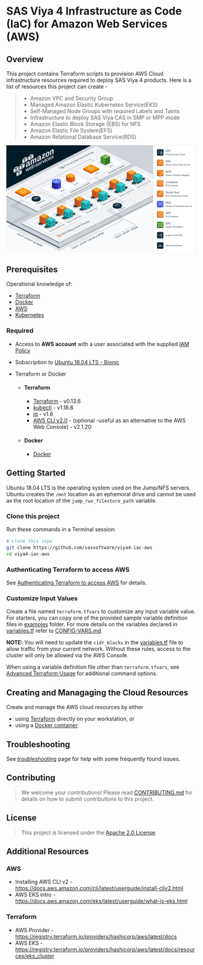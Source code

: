 # SAS Viya 4 Infrastructure as Code (IaC) for Amazon Web Services (AWS)

## Overview

This project contains Terraform scripts to provision AWS Cloud infrastructure resources required to deploy SAS Viya 4 products. Here is a list of resources this project can create -

  >- Amazon VPC and Security Group
  >- Managed Amazon Elastic Kubernetes Service(EKS)
  >- Self-Managed Node Groups with required Labels and Taints
  >- Infrastructure to deploy SAS Viya CAS in SMP or MPP mode
  >- Amazon Elastic Block Storage (EBS) for NFS
  >- Amazon Elastic File System(EFS)
  >- Amazon Relational Database Service(RDS)

[<img src="./docs/images/viya4-iac-aws-diag.png" alt="Architecture Diagram" width="750"/>](./docs/images/viya4-iac-aws-diag.png?raw=true)

## Prerequisites

Operational knowledge of:

- [Terraform](https://www.terraform.io/intro/index.html)
- [Docker](https://www.docker.com/)
- [AWS](https://aws.amazon.com)
- [Kubernetes](https://kubernetes.io/docs/concepts/)

### Required

- Access to **AWS account** with a user associated with the supplied [IAM Policy](./files/devops-iac-eks-policy.json)
- Subscription to [Ubuntu 18.04 LTS - Bionic](https://aws.amazon.com/marketplace/pp/B07CQ33QKV/)
- Terraform or Docker
  
  - #### Terraform

    - [Terraform](https://www.terraform.io/downloads.html) - v0.13.6
    - [kubectl](https://kubernetes.io/docs/tasks/tools/install-kubectl/) - v1.18.8
    - [jq](https://stedolan.github.io/jq/) - v1.6
    - [AWS CLI v2.0](https://aws.amazon.com/cli) - (optional -useful as an alternative to the AWS Web Console) - v2.1.20
  
  - #### Docker
  
    - [Docker](https://docs.docker.com/get-docker/)

## Getting Started

Ubuntu 18.04 LTS is the operating system used on the Jump/NFS servers. Ubuntu creates the `/mnt` location as an ephemoral drive and cannot be used as the root location of the `jump_rwx_filestore_path` variable.

### Clone this project

Run these commands in a Terminal session:

```bash
# clone this repo
git clone https://github.com/sassoftware/viya4-iac-aws
cd viya4-iac-aws
```

### Authenticating Terraform to access AWS

See  [Authenticating Terraform to access AWS](./docs/user/TerraformAWSAuthentication.md) for details.

### Customize Input Values

Create a file named `terraform.tfvars` to customize any input variable value. For starters, you can copy one of the provided sample variable definition files in [examples](./examples) folder. For more details on the variables declared in [variables.tf](variables.tf) refer to [CONFIG-VARS.md](docs/CONFIG-VARS.md).

**NOTE:** You will need to update the `cidr_blocks` in the [variables.tf](variables.tf) file to allow traffic from your current network. Without these rules, access to the cluster will only be allowed via the AWS Console.

When using a variable definition file other than `terraform.tfvars`, see [Advanced Terraform Usage](docs/user/AdvancedTerraformUsage.md) for additional command options.

## Creating and Managaging the Cloud Resources

Create and manage the AWS cloud resources by either

- using [Terraform](docs/user/TerraformUsage.md) directly on your workstation, or
- using a [Docker container](docs/user/DockerUsage.md).

## Troubleshooting

See [troubleshooting](./docs/Troubleshooting.md) page for help with some frequently found issues.

## Contributing

> We welcome your contributions! Please read [CONTRIBUTING.md](CONTRIBUTING.md) for details on how to submit contributions to this project.

## License

> This project is licensed under the [Apache 2.0 License](LICENSE).

## Additional Resources

### AWS

- Installing AWS CLI v2 - https://docs.aws.amazon.com/cli/latest/userguide/install-cliv2.html
- AWS EKS intro - https://docs.aws.amazon.com/eks/latest/userguide/what-is-eks.html

### Terraform

- AWS Provider - https://registry.terraform.io/providers/hashicorp/aws/latest/docs
- AWS EKS - https://registry.terraform.io/providers/hashicorp/aws/latest/docs/resources/eks_cluster

